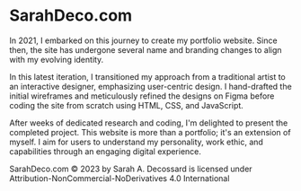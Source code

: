 # SarahDeco.com

In 2021, I embarked on this journey to create my portfolio website. Since then, the site has undergone several name and branding changes to align with my evolving identity.

In this latest iteration, I transitioned my approach from a traditional artist to an interactive designer, emphasizing user-centric design. I hand-drafted the initial wireframes and meticulously refined the designs on Figma before coding the site from scratch using HTML, CSS, and JavaScript.

After weeks of dedicated research and coding, I'm delighted to present the completed project. This website is more than a portfolio; it's an extension of myself. I aim for users to understand my personality, work ethic, and capabilities through an engaging digital experience.

SarahDeco.com © 2023 by Sarah A. Decossard is licensed under Attribution-NonCommercial-NoDerivatives 4.0 International 
